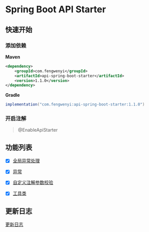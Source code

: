 # Spring Boot API Starter

## 快速开始

### 添加依赖

**Maven**

```xml
<dependency>
    <groupId>com.fengwenyi</groupId>
    <artifactId>api-spring-boot-starter</artifactId>
    <version>1.1.0</version>
</dependency>
```

**Gradle**

```groovy
implementation("com.fengwenyi:api-spring-boot-starter:1.1.0")
```

### 开启注解

> @EnableApiStarter


## 功能列表

- [x] [全局异常处理](wiki/global-exception-handler.md)
- [x] [异常](wiki/exception.md)
- [x] [自定义注解参数校验](wiki/constraints.md)
- [x] [工具类](wiki/utils.md)


## 更新日志

[更新日志](LOG.md)

